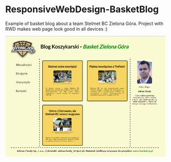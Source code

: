# ResponsiveWebDesign-BasketBlog
Example of basket blog about a team Stelmet BC Zielona Góra.  Project with RWD makes web page look good in all devices :)

![](https://github.com/AdrianChudy/ResponsiveWebDesign-BasketBlog/blob/master/img/blog.png)
